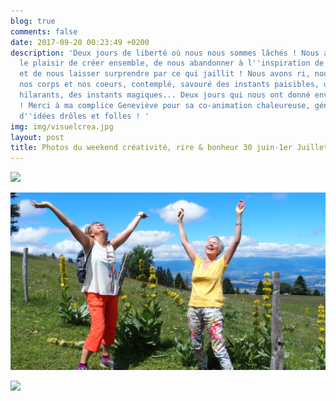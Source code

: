 ```yaml
---
blog: true
comments: false
date: 2017-09-20 00:23:49 +0200
description: 'Deux jours de liberté où nous nous sommes lâchés ! Nous avons découvert
  le plaisir de créer ensemble, de nous abandonner à l''inspiration de l''instant
  et de nous laisser surprendre par ce qui jaillit ! Nous avons ri, nous avons écouté
  nos corps et nos coeurs, contemplé, savouré des instants paisibles, des instants
  hilarants, des instants magiques... Deux jours qui nous ont donné envie de recommencer
  ! Merci à ma complice Geneviève pour sa co-animation chaleureuse, généreuse, pleine
  d''idées drôles et folles ! '
img: img/visuelcrea.jpg
layout: post
title: Photos du weekend créativité, rire & bonheur 30 juin-1er Juillet 2017
---
```



![](/img/P6300028.JPG)

![](/img/P7030043.jpg)

![](/img/P6300030.JPG)

